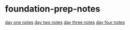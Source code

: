 # foundation-prep-notes
[day one notes](./day-1/notes.md)
[day two notes](./day-2/notes.md)
[day three notes](./day-3/notes.md)
[day four notes](./day-4/notes.md)